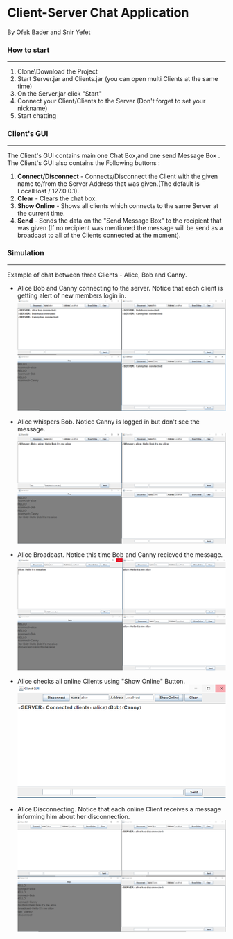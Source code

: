 # Client-Server Chat Application
By Ofek Bader and Snir Yefet

### How to start
---
1. Clone\Download the Project
2. Start Server.jar and Clients.jar (you can open multi Clients at the same time)
3. On the Server.jar click "Start"
4. Connect your Client/Clients to the Server (Don't forget to set your nickname)
5. Start chatting

### Client's GUI
---
The Client's GUI contains main one Chat Box,and one send Message Box .
The Client's GUI also contains the Following buttons :

1. **Connect/Disconnect** - Connects/Disconnect the Client with the given name to/from the Server Address that was given.(The default is LocalHost / 127.0.0.1). 
2. **Clear** - Clears the chat box.
3. **Show Online** - Shows all clients which connects to the same Server at the current time.
4. **Send** - Sends the data on the "Send Message Box" to the recipient that was given (If no recipient was mentioned the message will be send as a broadcast to all of the Clients connected at the moment).


### Simulation
---
Example of chat between three Clients - Alice, Bob and Canny.

* Alice Bob and Canny connecting to the server.
Notice that each client is getting alert of new members login in.
![](https://github.com/Sniryefet/Chat/blob/master/Pictures/multi%20client%20connection.PNG)



* Alice whispers Bob.
Notice Canny is logged in but don't see the message.
![](https://github.com/Sniryefet/Chat/blob/master/Pictures/whisper.PNG)



* Alice Broadcast. 
Notice this time Bob and Canny recieved  the message.
![](https://github.com/Sniryefet/Chat/blob/master/Pictures/Broadcast.PNG)



* Alice checks all online Clients using "Show Online" Button.
![](https://github.com/Sniryefet/Chat/blob/master/Pictures/show%20online.PNG)



* Alice Disconnecting.
Notice that each online Client receives a message informing him about her disconnection.
![](https://github.com/Sniryefet/Chat/blob/master/Pictures/Alice%20diconnect.PNG)

